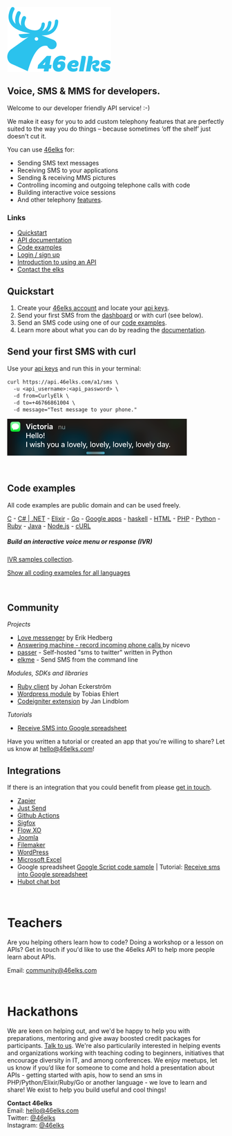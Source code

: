 ![46elks-logo](code-examples/logo-240x150.png)

## Voice, SMS & MMS for developers.

Welcome to our developer friendly API service! :-)

We make it easy for you to add custom telephony features that are perfectly suited to the way you do things – because sometimes ‘off the shelf’ just doesn't cut it.

You can use [46elks](https://www.46elks.com) for:

* Sending SMS text messages
* Receiving SMS to your applications
* Sending & receiving MMS pictures
* Controlling incoming and outgoing telephone calls with code
* Building interactive voice sessions
* And other telephony [features](https://www.46elks.com/features).


### Links

  * [Quickstart](#quickstart)
  * [API documentation](https://www.46elks.com/api-docs#introduction)
  * [Code examples](#code-examples)
  * [Login / sign up](https://46elks.com/dashboard)
  * [Introduction to using an API](https://zapier.com/learn/apis/)
  * [Contact the elks](https://www.46elks.com/help#contact)

## Quickstart

1. Create your [46elks account](https://www.46elks.com/create-account) and locate your [api keys](https://46elks.com/account).
2. Send your first SMS from the [dashboard](https://www.46elks.com/dashboard) or with curl (see below).
3. Send an SMS code using one of our [code examples](code-examples).
4. Learn more about what you can do by reading the [documentation](https://46elks.com/docs).


## Send your first SMS with curl

Use your [api keys](https://46elks.com/dashboard) and run this in your terminal:

```
curl https://api.46elks.com/a1/sms \
  -u <api_username>:<api_password> \
  -d from=CurlyElk \
  -d to=+46766861004 \
  -d message="Test message to your phone."
```

![sms-on-mobile-phone](code-examples/sms-iphone-hello-416x85.png)


<br>

## Code examples

All code examples are public domain and can be used freely.

[C](code-examples/c) -
[C# | .NET](code-examples/c-sharp) -
[Elixir](code-examples/Elixir) -
[Go](code-examples/Go) -
[Google apps](code-examples/Google%20apps%20script) -
[haskell](code-examples/Haskell) -
[HTML](code-examples/HTML) -
[PHP](code-examples/PHP) -
[Python](code-examples/Python) -
[Ruby](code-examples/Ruby) -
[Java]( code-examples/Java) -
[Node.js](code-examples/Node) -
[cURL](code-examples/cURL)

##### Build an interactive voice menu or response (IVR)

[IVR samples collection](code-examples/Voice-IVR-interactive-voice-menus).

[Show all coding examples for all languages](code-examples)

<br>

## Community
*Projects*
* [Love messenger](https://github.com/gish/love-messenger) by Erik Hedberg
* [Answering machine - record incoming phone calls ](https://github.com/nicevo/46elks_recorder) by nicevo
* [passer](https://github.com/46elks/passer) - Self-hosted "sms to twitter" written in Python
* [elkme](https://github.com/46elks/elkme) - Send SMS from the command line

*Modules, SDKs and libraries*
* [Ruby client](https://github.com/jage/elk) by Johan Eckerström
* [Wordpress module](https://github.com/tobiasehlert/WP-SMS-46elks) by Tobias Ehlert
* [Codeigniter extension](https://github.com/nyfagel/codeigniter-46elks) by Jan Lindblom

*Tutorials*
* [Receive SMS into Google spreadsheet](https://medium.com/@46elks/receive-sms-into-google-spreadsheet-435b51393493#.9ku01h462)


Have you written a tutorial or created an app that you're willing to share?
Let us know at hello@46elks.com!


## Integrations

If there is an integration that you could benefit from please [get in touch](mailto:ben@46elks.com).

  * [Zapier](https://zapier.com/zapbook/46elks/)
  * [Just Send](https://justsend.46elks.com/)
  * [Github Actions](https://github.com/marketplace/actions/46elks-sms)
  * [Sigfox](https://46elks.com/integrations#sigfox)
  * [Flow XO](https://46elks.com/integrations#flowxo)
  * [Joomla](https://46elks.com/integrations#joomla)
  * [Filemaker](https://www.fmsms.com/)
  * [WordPress](https://github.com/tobiasehlert/WP-SMS-46elks)
  * [Microsoft Excel](https://excel.46elks.com/)
  * Google spreadsheet [Google Script code sample](https://github.com/46elks/SMStoGoogleSheets) | Tutorial: [Receive sms into Google spreadsheet](https://medium.com/@46elks/receive-sms-into-google-spreadsheet-435b51393493#.iu690j86w)
  * [Hubot chat bot](https://github.com/github/hubot-scripts/blob/master/src/scripts/46elks.coffee)

<br>

# Teachers
Are you helping others learn how to code? Doing a workshop or a lesson on APIs?
Get in touch if you'd like to use the 46elks API to help more people learn about APIs.

Email: community@46elks.com  

<br>

# Hackathons
  We are keen on helping out, and we'd be happy to help you with preparations, mentoring and give away boosted credit packages for participants. [Talk to us](mailto:hello@46elks.com). We're also particularily interested in helping events and organizations working with teaching coding to beginners, initiatives that encourage diversity in IT, and among conferences. We enjoy meetups, let us know if you’d like for someone to come and hold a presentation about APIs - getting started with apis, how to send an sms in PHP/Python/Elixir/Ruby/Go or another language - we love to learn and share!  We exist to help you build useful and cool things!

**Contact 46elks**  
Email: hello@46elks.com  
Twitter: [@46elks](https://twitter.com/46elks)  
Instagram: [@46elks](https://www.instagram.com/46elks/)


